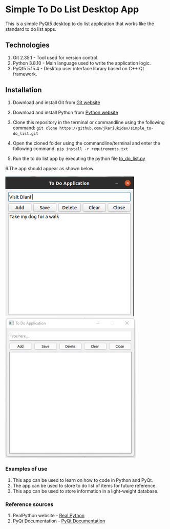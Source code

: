 # Simple To Do List Desktop App
This is a simple PyQt5 desktop to do list application that works like the standard to do list apps.

## Technologies
1. Git 2.35.1 - Tool used for version control.
2. Python 3.8.10 - Main language used to write the application logic.
3. PyQt5 5.15.4 - Desktop user interface library based on C++ Qt framework.

## Installation
1. Download and install Git from [Git website](https://git-scm.com/book/en/v2/Getting-Started-Installing-Git)
2. Download and install Python from [Python website](https://docs.python-guide.org/starting/installation/)
3. Clone this repository in the terminal or commandline using the following command:
`git clone https://github.com/jkariukidev/simple_to-do_list.git`
   
4. Open the cloned folder using the commandline/terminal and enter the following command:
`pip install -r requirements.txt`
   
5. Run the to do list app by executing the python file
[to_do_list.py](./to_do_list.py)
   
6.The app should appear as shown below.
</br></br>
![To Do List App](./to_do_app.png)  ![To Do List App2](./to_do_app_.jpg)

### Examples of use
1. This app can be used to learn on how to code in Python and PyQt.
2. The app can be used to store to do list of items for future reference.
3. This app can be used to store information in a light-weight database.

### Reference sources
1. RealPython website - [Real Python](https://realpython.com/)
2. PyQt Documentation - [PyQt Documentation](https://www.riverbankcomputing.com/software/pyqt/)